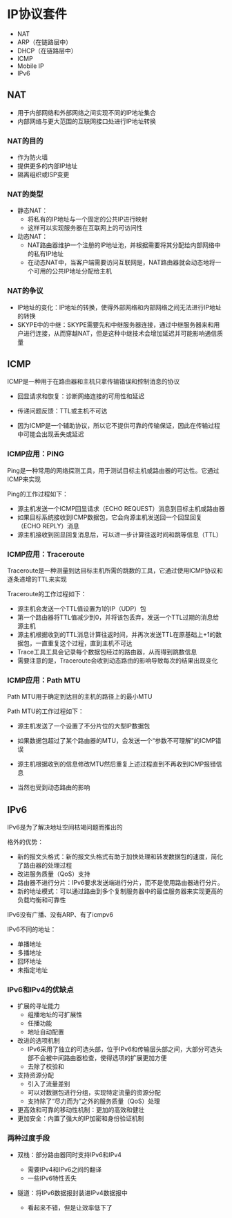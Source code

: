 # IP协议套件

+ NAT
+ ARP（在链路层中）
+ DHCP（在链路层中）
+ ICMP
+ Mobile IP
+ IPv6



## NAT

+ 用于内部网络和外部网络之间实现不同的IP地址集合
+ 内部网络与更大范围的互联网接口处进行IP地址转换



### NAT的目的

+ 作为防火墙
+ 提供更多的内部IP地址
+ 隔离组织或ISP变更



### NAT的类型

+ 静态NAT：
  + 将私有的IP地址与一个固定的公共IP进行映射
  + 这样可以实现服务器在互联网上的可访问性
+ 动态NAT：
  + NAT路由器维护一个注册的IP地址池，并根据需要将其分配给内部网络中的私有IP地址
  + 在动态NAT中，当客户端需要访问互联网是，NAT路由器就会动态地将一个可用的公共IP地址分配给主机



### NAT的争议

+ IP地址的变化：IP地址的转换，使得外部网络和内部网络之间无法进行IP地址的转换
+ SKYPE中的中继：SKYPE需要先和中继服务器连接，通过中继服务器来和用户进行连接，从而穿越NAT，但是这种中继技术会增加延迟并可能影响通信质量





## ICMP

ICMP是一种用于在路由器和主机只拿传输错误和控制消息的协议

+ 回显请求和恢复：诊断网络连接的可用性和延迟
+ 传递问题反馈：TTL或主机不可达

+ 因为ICMP是一个辅助协议，所以它不提供可靠的传输保证，因此在传输过程中可能会出现丢失或延迟



### ICMP应用：PING

Ping是一种常用的网络探测工具，用于测试目标主机或路由器的可达性。它通过ICMP来实现



Ping的工作过程如下：

+ 源主机发送一个ICMP回显请求（ECHO REQUEST）消息到目标主机或路由器
+ 如果目标系统接收到ICMP数据包，它会向源主机发送回一个回显回复（ECHO REPLY）消息
+ 源主机接收到回显回复消息后，可以进一步计算往返时间和跳等信息（TTL）



### ICMP应用：Traceroute

Traceroute是一种测量到达目标主机所需的跳数的工具，它通过使用ICMP协议和逐条递增的TTL来实现



Traceroute的工作过程如下：

+ 源主机会发送一个TTL值设置为1的IP（UDP）包
+ 第一个路由器将TTL值减少到0，并将该包丢弃，发送一个TTL过期的消息给源主机
+ 源主机根据收到的TTL消息计算往返时间，并再次发送TTL在原基础上+1的数据包，一直重复这个过程，直到主机不可达
+ Trace工具工具会记录每个数据包经过的路由器，从而得到跳数信息
+ 需要注意的是，Traceroute会收到动态路由的影响导致每次的结果出现变化



### ICMP应用：Path MTU

Path MTU用于确定到达目的主机的路径上的最小MTU



Path MTU的工作过程如下：

+ 源主机发送了一个设置了不分片位的大型IP数据包

+ 如果数据包超过了某个路由器的MTU，会发送一个“参数不可理解”的ICMP错误
+ 源主机根据收到的信息修改MTU然后重复上述过程直到不再收到ICMP报错信息
+ 当然也受到动态路由的影响



## IPv6

IPv6是为了解决地址空间枯竭问题而推出的



格外的优势：

+ 新的报文头格式：新的报文头格式有助于加快处理和转发数据包的速度，简化了路由器的处理过程
+ 改进服务质量（QoS）支持
+ 路由器不进行分片：IPv6要求发送端进行分片，而不是使用路由器进行分片。
+ 新的地址模式：可以通过路由到多个复制服务器中的最佳服务器来实现更高的负载均衡和可靠性



IPv6没有广播、没有ARP、有了icmpv6



IPv6不同的地址：

+ 单播地址
+ 多播地址
+ 回环地址
+ 未指定地址

### 



### IPv6和IPv4的优缺点

+ 扩展的寻址能力
  + 组播地址的可扩展性
  + 任播功能
  + 地址自动配置
+ 改进的选项机制
  + IPv6采用了独立的可选头部，位于IPv6和传输层头部之间，大部分可选头部不会被中间路由器检查，使得选项的扩展更加方便
  + 去除了校验和
+ 支持资源分配
  + 引入了流量差别
  + 可以对数据包进行分组，实现特定流量的资源分配
  + 支持除了“尽力而为”之外的服务质量（QoS）处理
+ 更高效和可靠的移动性机制：更加的高效和健壮
+ 更加安全：内置了强大的IP加密和身份验证机制



### 两种过度手段

+ 双栈：部分路由器同时支持IPv6和IPv4

  + 需要IPv4和IPv6之间的翻译
  + 一些IPv6特性丢失

+ 隧道：将IPv6数据报封装进IPv4数据报中

  + 看起来不错，但是让效率低下了

  





